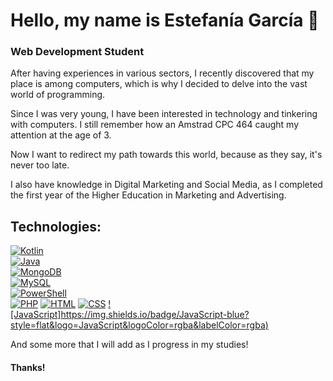 # Hello, my name is Estefanía García 👋
### Web Development Student

After having experiences in various sectors, I recently discovered that my place is among computers, which is why I decided to delve into the vast world of programming.

Since I was very young, I have been interested in technology and tinkering with computers. I still remember how an Amstrad CPC 464 caught my attention at the age of 3.

Now I want to redirect my path towards this world, because as they say, it's never too late.

I also have knowledge in Digital Marketing and Social Media, as I completed the first year of the Higher Education in Marketing and Advertising.

## Technologies:
[![Kotlin](https://img.shields.io/badge/Kotlin-0095D5?style=for-the-badge&logo=kotlin&logoColor=white&labelColor=101010)]()
</br>
[![Java](https://img.shields.io/badge/Java-007396?style=for-the-badge&logo=java&logoColor=white&labelColor=101010)]()
</br>
[![MongoDB](https://img.shields.io/badge/MongoDB-47A248?style=for-the-badge&logo=mongodb&logoColor=white&labelColor=101010)]()
</br>
[![MySQL](https://img.shields.io/badge/MySQL-4479A1?style=for-the-badge&logo=mysql&logoColor=white&labelColor=101010)]()
</br>
[![PowerShell](https://img.shields.io/badge/PowerShell-5391FE?style=for-the-badge&logo=powershell&logoColor=white&labelColor=101010)]()
</br>
[![PHP](https://img.shields.io/badge/PHP-FF2100?style=for-the-badge&logo=html&logoColor=white&labelColor=101010)]()
[![HTML](https://img.shields.io/badge/HTML-FF215F?style=for-the-badge&logo=html&logoColor=white&labelColor=101010)]()
[![CSS](https://img.shields.io/badge/CSS-FFCA28?style=for-the-badge&logo=css&logoColor=white&labelColor=101010)]()
[![JavaScript]https://img.shields.io/badge/JavaScript-blue?style=flat&logo=JavaScript&logoColor=rgba&labelColor=rgba)]()


And some more that I will add as I progress in my studies!

#### Thanks!
